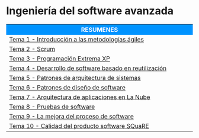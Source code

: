 # Ingeniería del software avanzada



<table>  
	<tr style="background-color: rgb(0, 147, 255);">
    	<th width="60%" style="color:#FFFFFF">RESUMENES</th>
	</tr>   
    <tr>
		<td><a href="Resumenes/Tema 1 - Introducción a las metodologías ágiles">Tema 1 - Introducción a las metodologías ágiles</a></td>
    </tr>
    <tr>    
		<td><a href="Resumenes/Tema 2 - Scrum">Tema 2 - Scrum</a></td>
    </tr>    
    <tr>    
		<td><a href="Resumenes/Tema 3 - Programación Extrema XP">Tema 3 - Programación Extrema XP</a></td>
    </tr>    
    <tr>    
		<td><a href="Resumenes/Tema 4 - Desarrollo de software basado en reutilización">Tema 4 - Desarrollo de software basado en reutilización</a></td>
    </tr>    
    <tr>    
		<td><a href="Resumenes/Tema 5 - Patrones de arquitectura de sistemas">Tema 5 - Patrones de arquitectura de sistemas</a></td>
	</tr>
    <tr>    
		<td><a href="Resumenes/Tema 6 - Patrones de diseño de software">Tema 6 - Patrones de diseño de software</a></td>
	</tr>
    <tr>    
		<td><a href="Resumenes/Tema 7 - Arquitectura de aplicaciones en La Nube">Tema 7 - Arquitectura de aplicaciones en La Nube</a></td>
	</tr>
    <tr>    
		<td><a href="Resumenes/Tema 8 - Pruebas de software">Tema 8 - Pruebas de software</a></td>
	</tr>
    <tr>    
		<td><a href="Resumenes/Tema 9 - La mejora del proceso de software">Tema 9 - La mejora del proceso de software</a></td>
	</tr>
		<td><a href="Resumenes/Tema 10 - Calidad del producto software SQuaRE">Tema 10 - Calidad del producto software SQuaRE</a></td>
	</tr>    
</table> 

